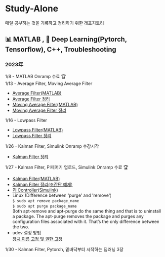 # Study-Alone
매일 공부하는 것을 기록하고 정리하기 위한 레포지토리

## 📊 MATLAB , 🧬 Deep Learning(Pytorch, Tensorflow), C++, Troubleshooting
### 2023年
1/8 - MATLAB Onramp 수료 🏆   
1/13 - Average Filter, Moving Average Filter
* [Average Filter(MATLAB)](https://github.com/soup1997/Study-Alone/tree/origin/Matlab/Average_Filter)
* [Average Filter 정리](https://velog.io/@soup1997/%ED%8F%89%EA%B7%A0%ED%95%84%ED%84%B0)
* [Moving Average Filter(MATLAB)](https://github.com/soup1997/Study-Alone/tree/origin/Matlab/Moving_Average_Filter)
* [Moving Average Filter 정리](https://velog.io/@soup1997/Moving-Average-Filter)

1/16 - Lowpass Filter
* [Lowpass Filter(MATLAB)](https://github.com/soup1997/Study-Alone/tree/origin/Matlab/Lowpass_Filter)
* [Lowpass Filter 정리](https://velog.io/@soup1997/Lowpass-Filter)

1/26 - Kalman Filter, Simulink Onramp 수강시작
* [Kalman Filter 정리](https://velog.io/@soup1997/Linear-Kalman-Filter)


1/27 - Kalman Filter, PI제어기 업로드, Simulink Onramp 수료 🏆
* [Kalman Filter(MATLAB)](https://github.com/soup1997/Study-Alone/tree/origin/Matlab) 
* [Kalman Filter 정리(초간단 예제)](https://velog.io/@soup1997/Linear-Kalman-Filter-Simple-Example)
* [PI Controller(Simulink)](https://github.com/soup1997/Study-Alone/tree/origin/Simulink)
* Linux (Difference between 'purge' and 'remove')   
`$ sudo apt remove package_name`   
`$ sudo apt purge package_name`   
Both apt-remove and apt-purge do the same thing and that is to uninstall a package. The apt-purge removes the package and purges any configuration files associated with it. That’s the only difference between the two.
* udev 설정 방법   
[장치 이름 고정 및 권한 고정](https://velog.io/@717lumos/Linux-USB-%EC%9E%A5%EC%B9%98-%EC%9D%B4%EB%A6%84-%EA%B3%A0%EC%A0%95%ED%95%98%EA%B8%B0-udev-%EC%84%A4%EC%A0%95-Symbolic-Link%EC%8B%AC%EB%B3%BC%EB%A6%AD-%EB%A7%81%ED%81%AC-%EB%A7%8C%EB%93%A4%EA%B8%B0)

1/30 - Kalman Filter, Pytorch, 밑바닥부터 시작하는 딥러닝 3장
